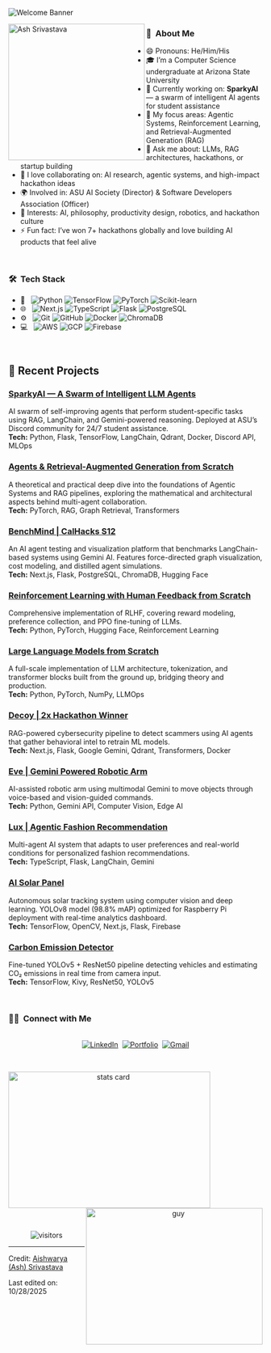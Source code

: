 <p><img src="https://raw.githubusercontent.com/ashworks1706/ashworks1706/main/assets/readmebox.svg" alt="Welcome Banner"></p>
<img align="left" height="270px" alt="Ash Srivastava" src="pic.png">

<h3>👋 &nbsp;About Me</h3>
<ul>
<li>😄 Pronouns: He/Him/His</li>
<li>🎓 I’m a Computer Science undergraduate at Arizona State University</li>
<li>🔭 Currently working on: <b>SparkyAI</b> — a swarm of intelligent AI agents for student assistance</li>
<li>🧠 My focus areas: Agentic Systems, Reinforcement Learning, and Retrieval-Augmented Generation (RAG)</li>
<li>💬 Ask me about: LLMs, RAG architectures, hackathons, or startup building</li>
<li>🤝 I love collaborating on: AI research, agentic systems, and high-impact hackathon ideas</li>
<li>🌍 Involved in: ASU AI Society (Director) & Software Developers Association (Officer)</li>
<li>💜 Interests: AI, philosophy, productivity design, robotics, and hackathon culture</li>
<li>⚡ Fun fact: I’ve won 7+ hackathons globally and love building AI products that feel alive</li>
</ul>
<br>

<h3>🛠 &nbsp;Tech Stack</h3>
<ul>
<li>🧠 &nbsp;
<img src="https://img.shields.io/badge/Python-14354C?style=for-the-badge&logo=python&logoColor=white" alt="Python">
<img src="https://img.shields.io/badge/TensorFlow-FF6F00?style=for-the-badge&logo=tensorflow&logoColor=white" alt="TensorFlow">
<img src="https://img.shields.io/badge/PyTorch-EE4C2C?style=for-the-badge&logo=pytorch&logoColor=white" alt="PyTorch">
<img src="https://img.shields.io/badge/ScikitLearn-F7931E?style=for-the-badge&logo=scikit-learn&logoColor=white" alt="Scikit-learn">
</li>

<li>🌐 &nbsp;
<img src="https://img.shields.io/badge/Next.js-000000?style=for-the-badge&logo=nextdotjs&logoColor=white" alt="Next.js">
<img src="https://img.shields.io/badge/TypeScript-007ACC?style=for-the-badge&logo=typescript&logoColor=white" alt="TypeScript">
<img src="https://img.shields.io/badge/Flask-000000?style=for-the-badge&logo=flask&logoColor=white" alt="Flask">
<img src="https://img.shields.io/badge/PostgreSQL-316192?style=for-the-badge&logo=postgresql&logoColor=white" alt="PostgreSQL">
</li>

<li>⚙️ &nbsp;
<img src="https://img.shields.io/badge/Git-F05032?style=for-the-badge&logo=git&logoColor=white" alt="Git">
<img src="https://img.shields.io/badge/GitHub-181717?style=for-the-badge&logo=github&logoColor=white" alt="GitHub">
<img src="https://img.shields.io/badge/Docker-2496ED?style=for-the-badge&logo=docker&logoColor=white" alt="Docker">
<img src="https://img.shields.io/badge/ChromaDB-5C2D91?style=for-the-badge&logo=database&logoColor=white" alt="ChromaDB">
</li>

<li>💻 &nbsp;
<img src="https://img.shields.io/badge/AWS-232F3E?style=for-the-badge&logo=amazon-aws&logoColor=white" alt="AWS">
<img src="https://img.shields.io/badge/Google_Cloud-4285F4?style=for-the-badge&logo=google-cloud&logoColor=white" alt="GCP">
<img src="https://img.shields.io/badge/Firebase-FFCA28?style=for-the-badge&logo=firebase&logoColor=white" alt="Firebase">
</li>
</ul>
<br>

<h2>📝 Recent Projects</h2>

<h3><a href="https://github.com/ashworks1706/SparkyAI">SparkyAI — A Swarm of Intelligent LLM Agents</a></h3>
<p>AI swarm of self-improving agents that perform student-specific tasks using RAG, LangChain, and Gemini-powered reasoning. Deployed at ASU’s Discord community for 24/7 student assistance.<br>
<b>Tech:</b> Python, Flask, TensorFlow, LangChain, Qdrant, Docker, Discord API, MLOps</p>

<h3><a href="https://github.com/ashworks1706/agents-rag-from-scratch">Agents & Retrieval-Augmented Generation from Scratch</a></h3>
<p>A theoretical and practical deep dive into the foundations of Agentic Systems and RAG pipelines, exploring the mathematical and architectural aspects behind multi-agent collaboration.<br>
<b>Tech:</b> PyTorch, RAG, Graph Retrieval, Transformers</p>

<h3><a href="https://github.com/ashworks1706/benchmind">BenchMind | CalHacks S12</a></h3>
<p>An AI agent testing and visualization platform that benchmarks LangChain-based systems using Gemini AI. Features force-directed graph visualization, cost modeling, and distilled agent simulations.<br>
<b>Tech:</b> Next.js, Flask, PostgreSQL, ChromaDB, Hugging Face</p>

<h3><a href="https://github.com/ashworks1706/RLHF-from-scratch">Reinforcement Learning with Human Feedback from Scratch</a></h3>
<p>Comprehensive implementation of RLHF, covering reward modeling, preference collection, and PPO fine-tuning of LLMs.<br>
<b>Tech:</b> Python, PyTorch, Hugging Face, Reinforcement Learning</p>

<h3><a href="https://github.com/ashworks1706/LLM-from-scratch">Large Language Models from Scratch</a></h3>
<p>A full-scale implementation of LLM architecture, tokenization, and transformer blocks built from the ground up, bridging theory and production.<br>
<b>Tech:</b> Python, PyTorch, NumPy, LLMOps</p>

<h3><a href="https://github.com/ashworks1706/Decoy">Decoy | 2x Hackathon Winner</a></h3>
<p>RAG-powered cybersecurity pipeline to detect scammers using AI agents that gather behavioral intel to retrain ML models.<br>
<b>Tech:</b> Next.js, Flask, Google Gemini, Qdrant, Transformers, Docker</p>

<h3><a href="https://github.com/ashworks1706/Eve">Eve | Gemini Powered Robotic Arm</a></h3>
<p>AI-assisted robotic arm using multimodal Gemini to move objects through voice-based and vision-guided commands.<br>
<b>Tech:</b> Python, Gemini API, Computer Vision, Edge AI</p>

<h3><a href="https://github.com/ashworks1706/Lux">Lux | Agentic Fashion Recommendation</a></h3>
<p>Multi-agent AI system that adapts to user preferences and real-world conditions for personalized fashion recommendations.<br>
<b>Tech:</b> TypeScript, Flask, LangChain, Gemini</p>

<h3><a href="https://github.com/ashworks1706/AI-Solar-Panel">AI Solar Panel</a></h3>
<p>Autonomous solar tracking system using computer vision and deep learning. YOLOv8 model (98.8% mAP) optimized for Raspberry Pi deployment with real-time analytics dashboard.<br>
<b>Tech:</b> TensorFlow, OpenCV, Next.js, Flask, Firebase</p>

<h3><a href="https://github.com/ashworks1706/Carbon-Emission-Detector">Carbon Emission Detector</a></h3>
<p>Fine-tuned YOLOv5 + ResNet50 pipeline detecting vehicles and estimating CO₂ emissions in real time from camera input.<br>
<b>Tech:</b> TensorFlow, Kivy, ResNet50, YOLOv5</p>

<br>

<h3>🤝🏻 &nbsp;Connect with Me</h3>
<p align="center">
<br>
<a href="https://www.linkedin.com/in/ashworks"><img src="https://img.shields.io/badge/linkedin-%230077B5.svg?&style=for-the-badge&logo=linkedin&logoColor=white" alt="LinkedIn"></a>&nbsp;
<a href="https://ashworks.dev"><img src="https://img.shields.io/badge/Portfolio-000000?style=for-the-badge&logo=vercel&logoColor=white" alt="Portfolio"></a>&nbsp;
<a href="mailto:ashworks1706@gmail.com"><img src="https://img.shields.io/badge/gmail-%23D14836.svg?&style=for-the-badge&logo=gmail&logoColor=white" alt="Gmail"></a>
</p>

<br>
<p>
<a align="center" href="https://github.com/ashworks1706">
  <img alt="stats card" height="270px" width="400" src="https://github-readme-stats.vercel.app/api?username=ashworks1706&theme=cobalt&show_icons=true&count_private=true">
  <img align="right" height="270px" alt="guy" width="350" src="https://i.pinimg.com/originals/e4/26/70/e426702edf874b181aced1e2fa5c6cde.gif">
</a>
</p>
<br>

<p align="center">
    <img align="center" alt="visitors" src="https://gpvc.arturio.dev/ashworks1706">
</p>
<hr>
<p>Credit: <a href="https://github.com/ashworks1706">Aishwarya (Ash) Srivastava</a></p>
<p>Last edited on: 10/28/2025</p>
